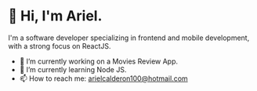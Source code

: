# 👋 Hi, I'm Ariel.

I'm a software developer specializing in frontend and mobile development, with a strong focus on ReactJS.

- 🔭 I’m currently working on a Movies Review App.
- 🌱 I’m currently learning Node JS.
- 📫 How to reach me: arielcalderon100@hotmail.com

